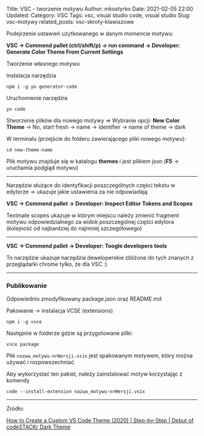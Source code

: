 Title: VSC - tworzenie motywu
Author: mkostyrko
Date: 2021-02-05 22:00
Updated: 
Category: VSC
Tags: vsc, visual studio code, visual studio
Slug: vsc-motywy
related_posts: vsc-skroty-klawiszowe

Podejrzenie ustawień użytkowanego w danym momencie motywu: 

**VSC -> Commend pallet (ctrl/shift/p) -> run command -> Developer: Generate Color Theme From Current Settings**

Tworzenie własnego motywu

Instalacja narzędzia

    npm i -g yo generator-code

Uruchomienie narzędzia

    yo code

Stworzenie plików dla nowego motywy => Wybranie opcji: **New Color Theme** -> No, start fresh -> name -> identifier -> name of theme -> dark

W terminalu (przejście do folderu zawierającego pliki nowego motywu):

    cd new-theme-name

Plik motywu znajduje się w katalogu **themes** i jest plikiem json (**F5** -> uruchamia podgląd motywu)

----

Narzędzie służące do identyfikacji poszczególnych części tekstu w edytorze -> ukazuje jakie ustawienia za nie odpowiadają

**VSC -> Commend pallet -> Developer: Inspect Editor Tokens and Scopes**

Textmate scopes ukazuje w którym miejscu należy zmienić fragment motywu odpowiedzialnego za widok poszczególnej części edytora (kolejność od najbardziej do najmniej szczegółowego)

----

**VSC -> Commend pallet -> Developer: Toogle developers tools**

To narzędzie ukazuje narzędzia deweloperskie zbliżone do tych znanych z przeglądarki chrome tylko, że dla VSC :)

----
### Publikowanie

Odpowiednio zmodyfikowany package.json oraz README.md

<script src="http://gist-it.appspot.com/github/codeSTACKr/codestackr-vscode-theme/blob/master/package.json"></script>

Pakowanie -> instalacja VCSE (extensions)

    npm i -g vsce

Następnie w folderze gdzie są przygotowane pliki:

    vsce package

Plik `nazwa_motywu-nrWersji.vsix` jest spakowanym motywem, który można używać i rozpowszechniać

Aby wykorzystać ten pakiet, należy zainstalować motyw korzystając z komendy

    code --install-extension nazwa_motywu-nrWersji.vsix

---

Źródło: 

[How to Create a Custom VS Code Theme (2020) | Step-by-Step | Debut of codeSTACKr Dark Theme](https://www.youtube.com/watch?v=QCqWzb-9Sy8&ab_channel=codeSTACKr)
